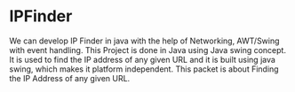 # IPFinder
We can develop IP Finder in java with the help of Networking, AWT/Swing with event handling. This Project is done in Java using Java swing concept. It is used to find the IP address of any given URL and it is built using java swing, which makes it platform independent. This packet is about Finding the IP Address of any given URL.
